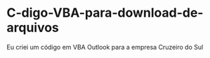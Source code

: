 # C-digo-VBA-para-download-de-arquivos
Eu criei um código em VBA Outlook para a empresa Cruzeiro do Sul

